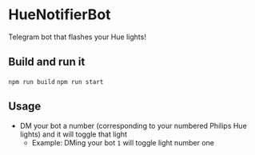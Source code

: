 # HueNotifierBot
Telegram bot that flashes your Hue lights!

## Build and run it

`npm run build`
`npm run start`

## Usage

- DM your bot a number (corresponding to your numbered Philips Hue lights) and it will toggle that light
    - Example:  DMing your bot `1` will toggle light number one